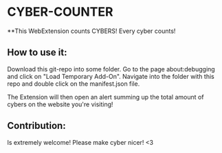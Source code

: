 # CYBER-COUNTER

**This WebExtension counts CYBERS! Every cyber counts!

## How to use it:

Download this git-repo into some folder. Go to the page about:debugging and click on "Load Temporary Add-On". Navigate into the folder with this repo and double click on the manifest.json file.

The Extension will then open an alert summing up the total amount of cybers on the website you're visiting!


## Contribution:

Is extremely welcome! Please make cyber nicer! <3

